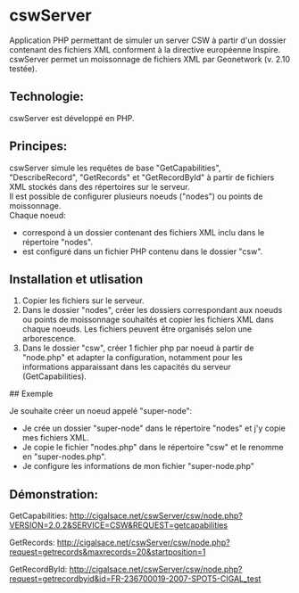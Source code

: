 # cswServer

Application PHP permettant de simuler un server CSW à partir d'un dossier contenant des fichiers XML conforment à la directive européenne Inspire.
cswServer permet un moissonnage de fichiers XML par Geonetwork (v. 2.10 testée).


## Technologie:

cswServer est développé en PHP.


## Principes:

cswServer simule les requêtes de base "GetCapabilities", "DescribeRecord", "GetRecords" et "GetRecordById" à partir de fichiers XML stockés dans des répertoires sur le serveur.  
Il est possible de configurer plusieurs noeuds ("nodes") ou points de moissonnage.  
Chaque noeud:
- correspond à un dossier contenant des fichiers XML inclu dans le répertoire "nodes".
- est configuré dans un fichier PHP contenu dans le dossier "csw". 


## Installation et utlisation

1. Copier les fichiers sur le serveur.
2. Dans le dossier "nodes", créer les dossiers correspondant aux noeuds ou points de moissonnage souhaités et copier les fichiers XML dans chaque noeuds. Les fichiers peuvent être organisés selon une arborescence.
3. Dans le dossier "csw", créer 1 fichier php par noeud à partir de "node.php" et adapter la configuration, notamment pour les informations apparaissant dans les capacités du serveur (GetCapabilities).


## Exemple
 
Je souhaite créer un noeud appelé "super-node":
- Je crée un dossier "super-node" dans le répertoire "nodes" et j'y copie mes fichiers XML.
- Je copie le fichier "nodes.php" dans le répertoire "csw" et le renomme en "super-nodes.php".
- Je configure les informations de mon fichier "super-node.php"


## Démonstration:

GetCapabilities: http://cigalsace.net/cswServer/csw/node.php?VERSION=2.0.2&SERVICE=CSW&REQUEST=getcapabilities

GetRecords: http://cigalsace.net/cswServer/csw/node.php?request=getrecords&maxrecords=20&startposition=1

GetRecordById: http://cigalsace.net/cswServer/csw/node.php?request=getrecordbyid&id=FR-236700019-2007-SPOT5-CIGAL_test


